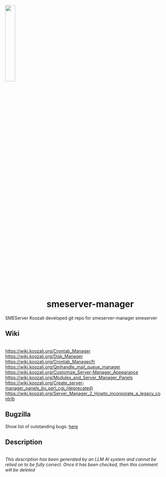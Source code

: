 # <img src="https://www.koozali.org/images/koozali/Logo/Png/Koozali_logo_2016.png" width="25%" vertical="auto" style="vertical-align:bottom"> smeserver-manager

SMEServer Koozali developed git repo for smeserver-manager smeserver

## Wiki
<br />https://wiki.koozali.org/Crontab_Manager
<br />https://wiki.koozali.org/Disk_Manager
<br />https://wiki.koozali.org/Crontab_Manager/fr
<br />https://wiki.koozali.org/Qmhandle_mail_queue_manager
<br />https://wiki.koozali.org/Customize_Server-Manager_Appearance
<br />https://wiki.koozali.org/Modules_and_Server_Manager_Panels
<br />https://wiki.koozali.org/Create_server-manager_panels_by_perl_cgi_(deprecated)
<br />https://wiki.koozali.org/Server_Manager_2_Howto_incorporate_a_legacy_contrib

## Bugzilla
Show list of outstanding bugs: [here](https://bugs.koozali.org/buglist.cgi?component=smeserver-manager&product=SME%20Server%2010.X&query_format=advanced&limit=0&bug_status=UNCONFIRMED&bug_status=NEW&bug_status=ASSIGNED&bug_status=REOPENED&bug_status=CONFIRMED)

## Description

<br />*This description has been generated by an LLM AI system and cannot be relied on to be fully correct.*
*Once it has been checked, then this comment will be deleted*
<br />
